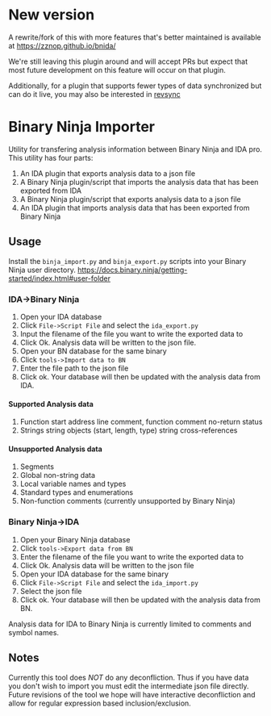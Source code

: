 # New version

A rewrite/fork of this with more features that's better maintained is available at https://zznop.github.io/bnida/

We're still leaving this plugin around and will accept PRs but expect that most future development on this feature will occur on that plugin. 

Additionally, for a plugin that supports fewer types of data synchronized but can do it live, you may also be interested in [revsync](https://github.com/lunixbochs/revsync)

# Binary Ninja Importer

Utility for transfering analysis information between Binary Ninja and IDA pro. This utility has four parts:
1. An IDA plugin that exports analysis data to a json file
2. A Binary Ninja plugin/script that imports the analysis data that has been exported from IDA
3. A Binary Ninja plugin/script that exports analysis data to a json file
4. An IDA plugin that imports analysis data that has been exported from Binary Ninja

## Usage

Install the `binja_import.py` and `binja_export.py` scripts into your Binary Ninja user directory. https://docs.binary.ninja/getting-started/index.html#user-folder

### IDA->Binary Ninja

1. Open your IDA database
2. Click `File->Script File` and select the `ida_export.py`
3. Input the filename of the file you want to write the exported data to
4. Click Ok. Analysis data will be written to the json file.
5. Open your BN database for the same binary
6. Click `tools->Import data to BN`
7. Enter the file path to the json file
8. Click ok. Your database will then be updated with the analysis data from IDA.

#### Supported Analysis data

1. Function
    start address
    line comment, function comment
    no-return status
2. Strings
    string objects (start, length, type)
    string cross-references

#### Unsupported Analysis data

1. Segments
2. Global non-string data
3. Local variable names and types
4. Standard types and enumerations
5. Non-function comments (currently unsupported by Binary Ninja)

### Binary Ninja->IDA

1. Open your Binary Ninja database
2. Click `tools->Export data from BN`
3. Enter the filename of the file you want to write the exported data to
4. Click Ok. Analysis data will be written to the json file
5. Open your IDA database for the same binary
6. Click `File->Script File` and select the `ida_import.py`
7. Select the json file
8. Click ok. Your database will then be updated with the analysis data from BN.

Analysis data for IDA to Binary Ninja is currently limited to comments and symbol names.

## Notes

Currently this tool does *NOT* do any deconfliction. Thus if you have data you don't wish to import you must edit the intermediate json file directly. Future revisions of the tool we hope will have interactive deconfliction and allow for regular expression based inclusion/exclusion.

